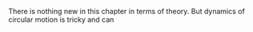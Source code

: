 There is nothing new in this chapter in terms of theory. But dynamics of circular motion is tricky and can 